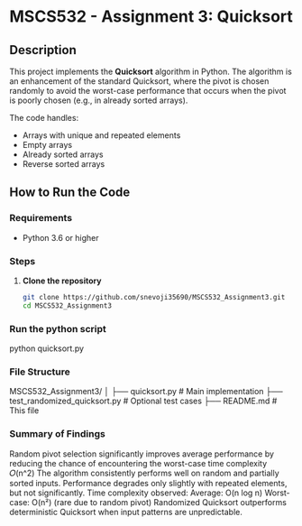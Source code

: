 # MSCS532 - Assignment 3: Quicksort

## Description

This project implements the **Quicksort** algorithm in Python. The algorithm is an enhancement of the standard Quicksort, where the pivot is chosen randomly to avoid the worst-case performance that occurs when the pivot is poorly chosen (e.g., in already sorted arrays).

The code handles:
- Arrays with unique and repeated elements
- Empty arrays
- Already sorted arrays
- Reverse sorted arrays

## How to Run the Code

### Requirements
- Python 3.6 or higher

### Steps

1. **Clone the repository**
   ```bash
   git clone https://github.com/snevoji35690/MSCS532_Assignment3.git
   cd MSCS532_Assignment3

### Run  the python script
python quicksort.py

### File Structure
MSCS532_Assignment3/
│
├── quicksort.py         # Main implementation
├── test_randomized_quicksort.py    # Optional test cases
├── README.md                       # This file


### Summary of Findings
Random pivot selection significantly improves average performance by reducing the chance of encountering the worst-case time complexity 
𝑂(n^2)
The algorithm consistently performs well on random and partially sorted inputs.
Performance degrades only slightly with repeated elements, but not significantly.
Time complexity observed:
Average: O(n log n)
Worst-case: O(n²) (rare due to random pivot)
Randomized Quicksort outperforms deterministic Quicksort when input patterns are unpredictable.


